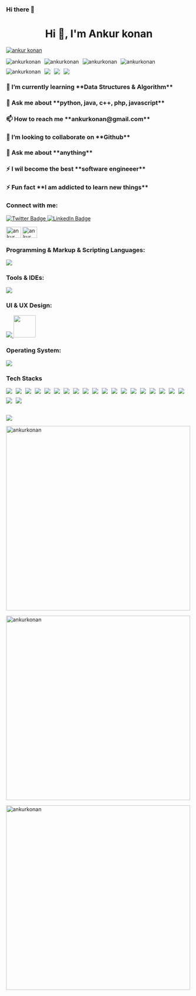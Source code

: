 ### Hi there 👋

<!--
**AnkurKonan/AnkurKonan** is a ✨ _special_ ✨ repository because its `README.md` (this file) appears on your GitHub profile.

Here are some ideas to get you started:

- 🔭 I’m currently working on ...
- 🌱 I’m currently learning ...
- 👯 I’m looking to collaborate on ...
- 🤔 I’m looking for help with ...
- 💬 Ask me about ...
- 📫 How to reach me: ...
- 😄 Pronouns: ...
- ⚡ Fun fact: ...
-->
<h1 align="center">Hi 👋, I'm Ankur konan</h1>

<!-- <h3 align="center">A passionate frontend developer from India</h3> -->
<a href="https://x.com/AnkurKonan2004" target="blank"><img src="https://img.shields.io/twitter/follow/ankur konan?logo=twitter&style=for-the-badge" alt="ankur konan" /></a>
<div class="badge-container" style="display: flex; flex-wrap: wrap; gap: 10px;">
        <img src="https://komarev.com/ghpvc/?username=ankurkonan&label=Profile%20views&color=ff0000&style=flat-square" alt="ankurkonan" />
        <img src="https://img.shields.io/github/issues/{username}/{repo-name}.svg?style=flat-square&color=blue" alt="ankurkonan" />
        <img src="https://img.shields.io/github/issues-closed/{username}/{repo-name}.svg?style=flat-square&color=green" alt="ankurkonan" />
        <img src="https://img.shields.io/github/issues-pr/{username}/{repo-name}.svg?style=flat-square&color=yellow" alt="ankurkonan" />
        <img src="https://img.shields.io/github/issues-pr-closed/{username}/{repo-name}.svg?style=flat-square&color=purple" alt="ankurkonan" />
        <img src="https://img.shields.io/github/stars/{username}/{repo-name}.svg?style=flat-square&color=pink" />
        <img src="https://img.shields.io/github/forks/{username}/{repo-name}.svg?style=flat-square&color=cyan" />
        <img src="https://img.shields.io/github/watchers/{username}/{repo-name}.svg?style=flat-square&color=orange" />
</div>

<h3>🌱 I’m currently learning **Data Structures & Algorithm** </h3>
<h3>💬 Ask me about **python, java, c++, php, javascript** </h3>
<h3>📫 How to reach me **ankurkonan@gmail.com** </h3>
<h3>👯 I’m looking to collaborate on **Github** </h3>
<h3>💬 Ask me about **anything** </h3>
<h3>⚡ I wil become the best **software engineeer** </h3>
<h3>⚡ Fun fact **I am addicted to learn new things** </h3>

<h3 align="left">Connect with me:</h3>
  <a href="https://x.com/AnkurKonan2004">
    <img src="https://img.shields.io/badge/Twitter-blue?style=for-the-badge&logo=twitter&logoColor=white" alt="Twitter Badge"/>
  </a>
  <a href="https://www.linkedin.com/in/ankur-konan-084701287/L">
    <img src="https://img.shields.io/badge/LinkedIn-blue?style=for-the-badge&logo=linkedin&logoColor=white" alt="LinkedIn Badge"/>
  </a>
<p align="left">
<a href="https://twitter.com/ankur konan" target="blank"><img align="center" src="https://raw.githubusercontent.com/rahuldkjain/github-profile-readme-generator/master/src/images/icons/Social/twitter.svg" alt="ankur konan" height="30" width="40" /></a>
<a href="https://www.linkedin.com/in/ankur-konan-084701287/" target="blank"><img align="center" src="https://raw.githubusercontent.com/rahuldkjain/github-profile-readme-generator/master/src/images/icons/Social/linked-in-alt.svg" alt="ankur konan" height="30" width="40" /></a>
</p>

<h3 align="left">Programming & Markup & Scripting Languages:</h3>
<p align="left"> <a href="https://skillicons.dev">
    <img src="https://skillicons.dev/icons?i=html,css,js,c,java,py,arduino,bash,php," />
  </a></p>
<h3 align="left">Tools & IDEs:</h3>
<p align="left"> <a href="https://skillicons.dev">
    <img src="https://skillicons.dev/icons?i=vscode,vim,pycharm,idea,arduino,androidstudio" />
  </a></p>
<h3 align="left">UI & UX Design:</h3>
<p align="left"> <a href="https://skillicons.dev">
    <img src="https://skillicons.dev/icons?i=figma" />
  <img src="https://github-production-user-asset-6210df.s3.amazonaws.com/136815194/253220886-02494c7c-de6a-43a6-9293-6369696842ed.png" width="60" height="60"/>
  </a></p>
<h3 align="left">Operating System:</h3>
<p align="left"> <a href="https://skillicons.dev">
    <img src="https://skillicons.dev/icons?i=linux,apple,windows" />
  </a></p>
<h3>Tech Stacks</h3>

<div class="badge-container" style="display: flex; flex-wrap: wrap; gap: 10px;">
  <img src="https://img.shields.io/badge/Python-3776AB?style=for-the-badge&logo=python&logoColor=white"/>
  <img src="https://img.shields.io/badge/HTML-239120?style=for-the-badge&logo=html5&logoColor=white"/>
  <img src="https://img.shields.io/badge/CSS-239120?&style=for-the-badge&logo=css3&logoColor=white"/>
  <img src="https://img.shields.io/badge/JavaScript-F7DF1E?style=for-the-badge&logo=JavaScript&logoColor=white"/>
  <img src="https://img.shields.io/badge/HTML5-E34F26?style=for-the-badge&logo=html5&logoColor=white"/>
  <img src="https://img.shields.io/badge/C-00599C?style=for-the-badge&logo=c&logoColor=white"/>
  <img src="https://img.shields.io/badge/Java-ED8B00?style=for-the-badge&logo=openjdk&logoColor=white"/>
  <img src="https://img.shields.io/badge/Spring-6DB33F?style=for-the-badge&logo=spring&logoColor=white"/>
  <img src="https://img.shields.io/badge/VIM-%2311AB00.svg?&style=for-the-badge&logo=vim&logoColor=white"/>
  <img src="https://img.shields.io/badge/Visual_Studio_Code-0078D4?style=for-the-badge&logo=visual%20studio%20code&logoColor=white"/>
  <img src="https://img.shields.io/badge/-Arduino-00979D?style=for-the-badge&logo=Arduino&logoColor=white"/>
  <img src="https://img.shields.io/badge/Tailwind_CSS-38B2AC?style=for-the-badge&logo=tailwind-css&logoColor=white"/>
  <img src="https://img.shields.io/badge/Canva-%2300C4CC.svg?&style=for-the-badge&logo=Canva&logoColor=white"/>
  <img src="https://img.shields.io/badge/Figma-F24E1E?style=for-the-badge&logo=figma&logoColor=white"/>
  <img src="https://img.shields.io/badge/Krita-203759?style=for-the-badge&logo=krita&logoColor=EEF37B"/>
  <img src="https://img.shields.io/badge/freecodecamp-27273D?style=for-the-badge&logo=freecodecamp&logoColor=white"/>
  <img src="https://img.shields.io/badge/OpenCV-27338e?style=for-the-badge&logo=OpenCV&logoColor=white"/>
  <img src="https://img.shields.io/badge/json-5E5C5C?style=for-the-badge&logo=json&logoColor=white"/>
  <img src="https://img.shields.io/badge/Numpy-777BB4?style=for-the-badge&logo=numpy&logoColor=white"/>
  <img src="https://img.shields.io/badge/Linux-FCC624?style=for-the-badge&logo=linux&logoColor=black"/>
  <img src="https://img.shields.io/badge/mac%20os-000000?style=for-the-badge&logo=apple&logoColor=white"/>
</div>

<br>

<p><img align="center" src="https://github-profile-trophy.vercel.app/?username=ankurkonan&theme=algolia"></p>
<p><img align="center" src="https://github-readme-stats.vercel.app/api?username=ankurkonan&show_icons=true&locale=en&theme=algolia" icons=true alt="ankurkonan" width=500px/></p>
<p><img align="center" src="https://github-readme-streak-stats.herokuapp.com/?user=ankurkonan&theme=algolia" alt="ankurkonan" icons=true width=500px/></p>
<p><img align="center" src="https://github-readme-stats.vercel.app/api/top-langs?username=ankurkonan&show_icons=true&locale=en&layout=compact&theme=algolia" icons=true alt="ankurkonan" width=500px/></p>

